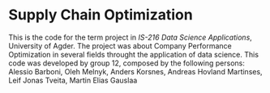 # Supply Chain Optimization
This is the code for the term project in *IS-216 Data Science Applications*, University of Agder.
The project was about Company Performance Optimization in several fields throught the application of data science.
This code was developed by group 12, composed by the following persons:
Alessio Barboni, Oleh Melnyk, Anders Korsnes, Andreas Hovland Martinses, Leif Jonas Tveita, Martin Elias Gauslaa
